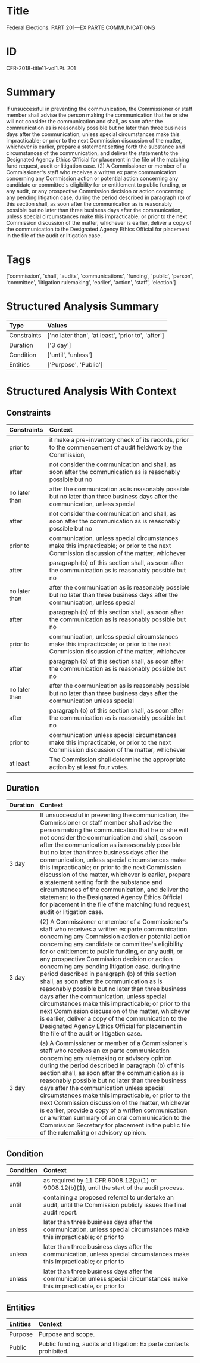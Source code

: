 # Title

 Federal Elections. PART 201—EX PARTE COMMUNICATIONS


# ID

 CFR-2018-title11-vol1.Pt. 201


# Summary

If unsuccessful in preventing the communication, the Commissioner or staff member shall advise the person making the communication that he or she will not consider the communication and shall, as soon after the communication as is reasonably possible but no later than three business days after the communication, unless special circumstances make this impracticable; or prior to the next Commission discussion of the matter, whichever is earlier, prepare a statement setting forth the substance and circumstances of the communication, and deliver the statement to the Designated Agency Ethics Official for placement in the file of the matching fund request, audit or litigation case.
(2) A Commissioner or member of a Commissioner's staff who receives a written ex parte communication concerning any Commission action or potential action concerning any candidate or committee's eligibility for or entitlement to public funding, or any audit, or any prospective Commission decision or action concerning any pending litigation case, during the period described in paragraph (b) of this section shall, as soon after the communication as is reasonably possible but no later than three business days after the communication, unless special circumstances make this impracticable; or prior to the next Commission discussion of the matter, whichever is earlier, deliver a copy of the communication to the Designated Agency Ethics Official for placement in the file of the audit or litigation case.


# Tags

['commission', 'shall', 'audits', 'communications', 'funding', 'public', 'person', 'committee', 'litigation rulemaking', 'earlier', 'action', 'staff', 'election']


# Structured Analysis Summary

| Type        | Values                                             |
|:------------|:---------------------------------------------------|
| Constraints | ['no later than', 'at least', 'prior to', 'after'] |
| Duration    | ['3 day']                                          |
| Condition   | ['until', 'unless']                                |
| Entities    | ['Purpose', 'Public']                              |


# Structured Analysis With Context

 


## Constraints

| Constraints   | Context                                                                                                                                  |
|:--------------|:-----------------------------------------------------------------------------------------------------------------------------------------|
| prior to      | it make a pre-inventory check of its records, prior to the commencement of audit fieldwork by the Commission,                            |
| after         | not consider the communication and shall, as soon after the communication as is reasonably possible but no                               |
| no later than | after the communication as is reasonably possible but no later than three business days after the communication, unless special          |
| after         | not consider the communication and shall, as soon after the communication as is reasonably possible but no                               |
| prior to      | communication, unless special circumstances make this impracticable; or prior to the next Commission discussion of the matter, whichever |
| after         | paragraph (b) of this section shall, as soon after the communication as is reasonably possible but no                                    |
| no later than | after the communication as is reasonably possible but no later than three business days after the communication, unless special          |
| after         | paragraph (b) of this section shall, as soon after the communication as is reasonably possible but no                                    |
| prior to      | communication, unless special circumstances make this impracticable; or prior to the next Commission discussion of the matter, whichever |
| after         | paragraph (b) of this section shall, as soon after the communication as is reasonably possible but no                                    |
| no later than | after the communication as is reasonably possible but no later than three business days after the communication unless special           |
| after         | paragraph (b) of this section shall, as soon after the communication as is reasonably possible but no                                    |
| prior to      | communication unless special circumstances make this impracticable, or prior to the next Commission discussion of the matter, whichever  |
| at least      | The Commission shall determine the appropriate action by  at least  four votes.                                                          |


## Duration

| Duration   | Context                                                                                                                                                                                                                                                                                                                                                                                                                                                                                                                                                                                                                                                                                                                                                                                                                               |
|:-----------|:--------------------------------------------------------------------------------------------------------------------------------------------------------------------------------------------------------------------------------------------------------------------------------------------------------------------------------------------------------------------------------------------------------------------------------------------------------------------------------------------------------------------------------------------------------------------------------------------------------------------------------------------------------------------------------------------------------------------------------------------------------------------------------------------------------------------------------------|
| 3 day      | If unsuccessful in preventing the communication, the Commissioner or staff member shall advise the person making the communication that he or she will not consider the communication and shall, as soon after the communication as is reasonably possible but no later than three business days after the communication, unless special circumstances make this impracticable; or prior to the next Commission discussion of the matter, whichever is earlier, prepare a statement setting forth the substance and circumstances of the communication, and deliver the statement to the Designated Agency Ethics Official for placement in the file of the matching fund request, audit or litigation case.                                                                                                                          |
| 3 day      | (2) A Commissioner or member of a Commissioner's staff who receives a written ex parte communication concerning any Commission action or potential action concerning any candidate or committee's eligibility for or entitlement to public funding, or any audit, or any prospective Commission decision or action concerning any pending litigation case, during the period described in paragraph (b) of this section shall, as soon after the communication as is reasonably possible but no later than three business days after the communication, unless special circumstances make this impracticable; or prior to the next Commission discussion of the matter, whichever is earlier, deliver a copy of the communication to the Designated Agency Ethics Official for placement in the file of the audit or litigation case. |
| 3 day      | (a) A Commissioner or member of a Commissioner's staff who receives an ex parte communication concerning any rulemaking or advisory opinion during the period described in paragraph (b) of this section shall, as soon after the communication as is reasonably possible but no later than three business days after the communication unless special circumstances make this impracticable, or prior to the next Commission discussion of the matter, whichever is earlier, provide a copy of a written communication or a written summary of an oral communication to the Commission Secretary for placement in the public file of the rulemaking or advisory opinion.                                                                                                                                                             |


## Condition

| Condition   | Context                                                                                                                   |
|:------------|:--------------------------------------------------------------------------------------------------------------------------|
| until       | as required by 11 CFR 9008.12(a)(1) or 9008.12(b)(1), until  the start of the audit process.                              |
| until       | containing a proposed referral to undertake an audit, until  the Commission publicly issues the final audit report.       |
| unless      | later than three business days after the communication, unless special circumstances make this impracticable; or prior to |
| unless      | later than three business days after the communication, unless special circumstances make this impracticable; or prior to |
| unless      | later than three business days after the communication unless special circumstances make this impracticable, or prior to  |


## Entities

| Entities   | Context                                                               |
|:-----------|:----------------------------------------------------------------------|
| Purpose    | Purpose  and scope.                                                   |
| Public     | Public  funding, audits and litigation: Ex parte contacts prohibited. |


